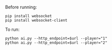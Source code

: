 Before running:
```
pip install websocket
pip install websocket-client
```

To run:
```
python ai.py --http_endpoint=$url --player="1"
python ai.py --http_endpoint=$url --player="2"
```
